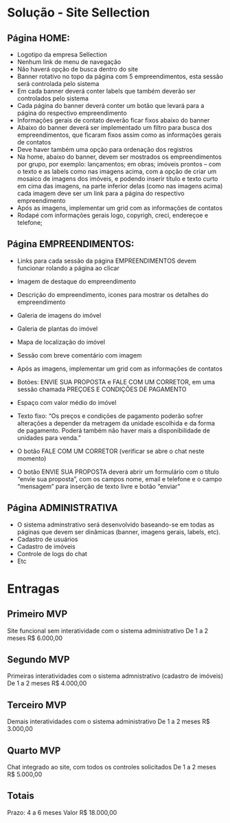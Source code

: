 # Solução - Site Sellection

## Página HOME:
* Logotipo da empresa Sellection
* Nenhum link de menu de navegação
* Não haverá opção de busca dentro do site
* Banner rotativo no topo da página com 5 empreendimentos, esta sessão será controlada pelo sistema 
* Em cada banner deverá conter labels que também deverão ser controlados pelo sistema
* Cada página do banner deverá conter um botão que levará para a página do respectivo empreendimento
* Informações gerais de contato deverão ficar fixos abaixo do banner
* Abaixo do banner deverá ser implementado um filtro para busca dos empreendimentos, que ficaram fixos assim como as informações gerais de contatos
* Deve haver também uma opção para ordenação dos registros
* Na home, abaixo do banner, devem ser mostrados os empreendimentos por grupo, por exemplo: lançamentos;
em obras; imóveis prontos – com o texto e as labels como nas imagens acima, com a opção de criar um mosaico de imagens dos imóveis, e podendo inserir título e texto curto em cima das imagens, na parte inferior delas (como nas imagens acima) cada imagem deve ser um link para a página do respectivo empreendimento 
* Após as imagens, implementar um grid com as informações de contatos
* Rodapé com informações gerais logo, copyrigh, creci, endereçoe e telefone;

## Página EMPREENDIMENTOS:
* Links para cada sessão da página EMPREENDIMENTOS devem funcionar rolando a página ao clicar 
* Imagem de destaque do empreendimento
* Descrição do empreendimento, icones para mostrar os detalhes do empreendimento
* Galeria de imagens do imóvel
* Galeria de plantas do imóvel
* Mapa de localização do imóvel
* Sessão com breve comentário com imagem
* Após as imagens, implementar um grid com as informações de contatos
* Botões: ENVIE SUA PROPOSTA e FALE COM UM CORRETOR, em uma sessão chamada PREÇOES E CONDIÇÕES DE PAGAMENTO
* Espaço com valor médio do imóvel
* Texto fixo: “Os preços e condições de pagamento poderão sofrer
alterações a depender da metragem da unidade escolhida e da forma de pagamento. Poderá também não haver
mais a disponibilidade de unidades para venda.”

* O botão FALE COM UM CORRETOR (verificar se abre o chat neste momento)

* O botão ENVIE SUA PROPOSTA deverá abrir um formulário com o título “envie sua proposta”, com os campos nome, email e telefone e o campo “mensagem” para inserção de texto livre e botão “enviar”

## Página ADMINISTRATIVA
* O sistema adminstrativo será desenvolvido baseando-se em todas as páginas que devem ser dinâmicas (banner, imagens gerais, labels, etc).
* Cadastro de usuários
* Cadastro de imóveis
* Controle de logs do chat
* Etc

# Entragas

## Primeiro MVP
Site funcional sem interatividade com o sistema administrativo
De 1 a 2 meses
R$ 6.000,00

## Segundo MVP
Primeiras interatividades com o sistema admnistrativo (cadastro de imóveis)
De 1 a 2 meses
R$ 4.000,00

## Terceiro MVP
Demais interatividades com o sistema administrativo 
De 1 a 2 meses
R$ 3.000,00

## Quarto MVP
Chat integrado ao site, com todos os controles solicitados
De 1 a 2 meses
R$ 5.000,00

## Totais 
Prazo: 4 a 6 meses 
Valor R$ 18.000,00
